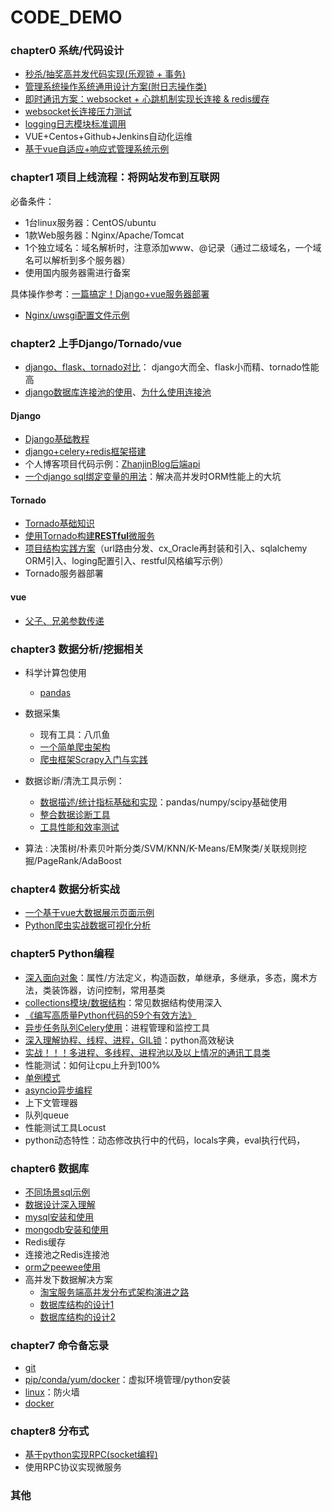 # CODE_DEMO

### chapter0 系统/代码设计
+ [秒杀/抽奖高并发代码实现(乐观锁 + 事务)](./chapter0/seckill/seckill.py)
+ [管理系统操作系统通用设计方案(附日志操作类)](./chapter0/log_operation.md)
+ [即时通讯方案：websocket + 心跳机制实现长连接 & redis缓存](./chapter0/chat/chat.md)
+ [websocket长连接压力测试](https://www.cnblogs.com/devtest/p/9966465.html)
+ [logging日志模块标准调用](./chapter0/logging.md)
+ VUE+Centos+Github+Jenkins自动化运维
+ [基于vue自适应+响应式管理系统示例](./chapter0/data_borad/data_borad.md)


### chapter1 项目上线流程：将网站发布到互联网
必备条件：
+ 1台linux服务器：CentOS/ubuntu
+ 1款Web服务器：Nginx/Apache/Tomcat
+ 1个独立域名：域名解析时，注意添加www、@记录（通过二级域名，一个域名可以解析到多个服务器）
+ 使用国内服务器需进行备案

具体操作参考：[一篇搞定！Django+vue服务器部署](./chapter1/chapter1.md)
+ [Nginx/uwsgi配置文件示例](./chapter1/config.md)

### chapter2 上手Django/Tornado/vue
+ [django、flask、tornado对比](https://www.imooc.com/article/24759)： django大而全、flask小而精、tornado性能高
+ [django数据库连接池的使用](https://github.com/altairbow/django-db-connection-pool)、[为什么使用连接池](https://www.cnblogs.com/sharpest/p/6240475.html)
#### Django
+ [Django基础教程](https://code.ziqiangxuetang.com/django/django-queryset-advance.html)
+ [django+celery+redis框架搭建](https://www.jianshu.com/p/61e573611a06?tdsourcetag=s_pcqq_aiomsg)
+ 个人博客项目代码示例：[ZhanjinBlog后端api](https://github.com/caizhanjin/zhanjinblog_api)
+ [一个django sql绑定变量的用法](./chapter2/django_sql.md)：解决高并发时ORM性能上的大坑

#### Tornado
+ [Tornado基础知识](./chapter2/basics.md)
+ [使用Tornado构建**RESTful**微服务](./chapter2/RESTful.md)
+ [项目结构实践方案](https://github.com/caizhanjin/tornado_framework)（url路由分发、cx_Oracle再封装和引入、sqlalchemy ORM引入、loging配置引入、restful风格编写示例）
+ Tornado服务器部署

#### vue
+ [父子、兄弟参数传递](./chapter2/basics.md)
 
### chapter3 数据分析/挖掘相关
+ 科学计算包使用
    + [pandas](./chapter3/pandas.md) 

+ 数据采集
    + 现有工具：八爪鱼
    + [一个简单爬虫架构](chapter3/simple_spider/simple_spider.md)
    + [爬虫框架Scrapy入门与实践](chapter3/scrapy_basic/scrapy_basic.md)

+ 数据诊断/清洗工具示例：
    + [数据描述/统计指标基础和实现](./chapter3/data_dumps/data_dumps.py)：pandas/numpy/scipy基础使用
    + [整合数据诊断工具](./chapter3/data_dumps/wrap_up.py)
    + [工具性能和效率测试](./chapter3/data_dumps/wrap_up_with_time.py)

+ 算法 : 决策树/朴素贝叶斯分类/SVM/KNN/K-Means/EM聚类/关联规则挖掘/PageRank/AdaBoost

### chapter4 数据分析实战
+ [一个基于vue大数据展示页面示例](./chapter4/data_show_vue/data_show_vue.md)
+ [Python爬虫实战数据可视化分析](./chapter4/spider_and_show/spider_and_show.md)

### chapter5 Python编程
+ [深入面向对象](./chapter5/OO.md)：属性/方法定义，构造函数，单继承，多继承，多态，魔术方法，类装饰器，访问控制，常用基类
+ [collections模块/数据结构](./chapter5/collections.md)：常见数据结构使用深入
+ [《编写高质量Python代码的59个有效方法》](./chapter5/code_advise/code_advise.md)
+ [异步任务队列Celery使用](./chapter5/celery/celery.md)：进程管理和监控工具
+ [深入理解协程、线程、进程，GIL锁](./chapter5/gil/gil.md)：python高效秘诀
+ [实战！！！多进程、多线程、进程池以及以上情况的通讯工具类](./chapter5/code/multi_tasks_tools.py)
+ 性能测试：如何让cpu上升到100%
+ [单例模式](https://www.cnblogs.com/huchong/p/8244279.html#_lab2_1_3)
+ [asyncio异步编程](https://www.cnblogs.com/zhangyafei/p/13302982.html)
+ 上下文管理器
+ 队列queue
+ 性能测试工具Locust
+ python动态特性：动态修改执行中的代码，locals字典，eval执行代码， 

### chapter6 数据库
+ [不同场景sql示例](./chapter6/sql.md)
+ [数据设计深入理解](./chapter6/db_design.md)
+ [mysql安装和使用](./chapter6/mongodb.md)
+ [mongodb安装和使用](./chapter6/mongodb.md)
+ Redis缓存
+ 连接池之Redis连接池
+ [orm之peewee使用](https://www.cnblogs.com/miaojiyao/articles/5217757.html)
+ 高并发下数据解决方案
    + [淘宝服务端高并发分布式架构演进之路](https://segmentfault.com/a/1190000018626163)
    + [数据库结构的设计1](https://www.cnblogs.com/llcdbk/p/8183509.html)
    + [数据库结构的设计2](https://blog.csdn.net/qq_36236890/article/details/82390412)
    
### chapter7 命令备忘录
+ [git](./chapter7/git.md)
+ [pip/conda/yum/docker](./chapter7/packages.md)：虚拟环境管理/python安装
+ [linux](./chapter7/linux.md)：防火墙
+ [docker](./chapter7/docker.md)

### chapter8 分布式
+ [基于python实现RPC(socket编程)](./chapter8/rpc/rpc.md)
+ 使用RPC协议实现微服务



### 其他

